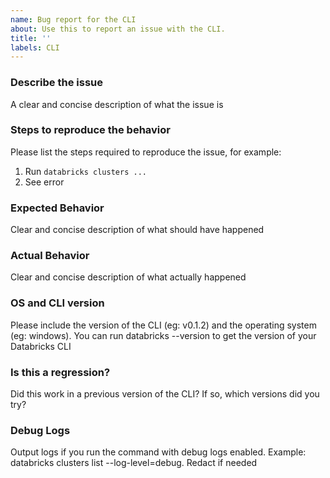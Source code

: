 ```yaml
---
name: Bug report for the CLI
about: Use this to report an issue with the CLI.
title: ''
labels: CLI
---
```


### Describe the issue
A clear and concise description of what the issue is

### Steps to reproduce the behavior
Please list the steps required to reproduce the issue, for example:
1. Run `databricks clusters ...`
2. See error

### Expected Behavior
Clear and concise description of what should have happened

### Actual Behavior
Clear and concise description of what actually happened

### OS and CLI version
Please include the version of the CLI (eg: v0.1.2) and the operating system (eg: windows). You can run databricks --version to get the version of your Databricks CLI

### Is this a regression?
Did this work in a previous version of the CLI? If so, which versions did you try?

### Debug Logs
Output logs if you run the command with debug logs enabled. Example: databricks clusters list --log-level=debug. Redact if needed

